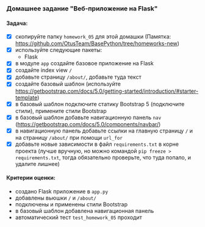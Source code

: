 ### Домашнее задание "Веб-приложение на Flask"
#### Задача:
- [x] скопируйте папку `homework_05` для этой домашки (Памятка: https://github.com/OtusTeam/BasePython/tree/homeworks-new)
- [x] используйте следующие пакеты:
    - Flask
- [x] в модуле `app` создайте базовое приложение на Flask
- [x] создайте index view `/`
- [x] добавьте страницу `/about/`, добавьте туда текст
- [x] создайте базовый шаблон (используйте https://getbootstrap.com/docs/5.0/getting-started/introduction/#starter-template)
- [x] в базовый шаблон подключите статику Bootstrap 5 (подключите стили), примените стили Bootstrap
- [x] в базовый шаблон добавьте навигационную панель `nav` (https://getbootstrap.com/docs/5.0/components/navbar/)
- [x] в навигационную панель добавьте ссылки на главную страницу `/` и на страницу `/about/` при помощи `url_for`
- [x] добавьте новые зависимости в файл `requirements.txt` в корне проекта 
  (лучше вручную, но можно командой `pip freeze > requirements.txt`, тогда обязательно проверьте, что туда попало, и удалите лишнее)
#### Критерии оценки:
- создано Flask приложение в `app.py`
- добавлены вьюшки `/` и `/about/`
- подключены и применены стили Bootstrap
- в базовый шаблон добавлена навигационная панель
- автоматический тест `test_homework_05` проходит
